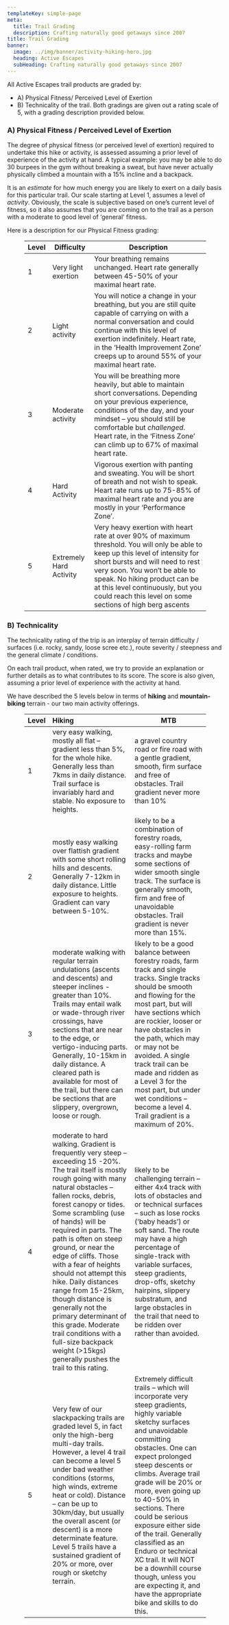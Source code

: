 ```yaml
---
templateKey: simple-page
meta:
  title: Trail Grading
  description: Crafting naturally good getaways since 2007
title: Trail Grading
banner:
  image: ../img/banner/activity-hiking-hero.jpg
  heading: Active Escapes
  subHeading: Crafting naturally good getaways since 2007
---
```


All Active Escapes trail products are graded by:

- A) Physical Fitness/ Perceived Level of Exertion
- B) Technicality of the trail. Both gradings are given out a rating scale of 5, with a grading description provided below.

### **A)** **Physical Fitness / Perceived Level of Exertion**

The degree of physical fitness (or perceived level of exertion) required to undertake this hike or activity, is assessed assuming a prior level of experience of the activity at hand. A typical example: you may be able to do 30 burpees in the gym without breaking a sweat, but have never actually physically climbed a mountain with a 15% incline and a backpack.

It is an _estimate_ for how much energy you are likely to exert on a daily basis for this particular trail. Our scale starting at Level 1, assumes a level of _activity_. Obviously, the scale is subjective based on one’s current level of fitness, so it also assumes that you are coming on to the trail as a person with a moderate to good level of ‘general’ fitness.

Here is a description for our Physical Fitness grading:

<figure>
  <table class="perceived">
    <thead>
      <tr>
        <th>Level</th>
        <th>Difficulty</th>
        <th>Description</th>
      </tr>
    </thead>
    <tbody>
      <tr>
        <td>1</td>
        <td>Very light exertion</td>
        <td>
          Your breathing remains unchanged. Heart rate generally between
          45-50% of your maximal heart rate.
        </td>
      </tr>
      <tr>
        <td>2</td>
        <td>Light activity</td>
        <td>
          You will notice a change in your breathing, but you are still
          quite capable of carrying on with a normal conversation and could
          continue with this level of exertion indefinitely. Heart rate, in
          the ‘Health Improvement Zone’ creeps up to around 55% of your
          maximal heart rate.
        </td>
      </tr>
      <tr>
        <td>3</td>
        <td>Moderate activity</td>
        <td>
          You will be breathing more heavily, but able to maintain short
          conversations. Depending on your previous experience, conditions
          of the day, and your mindset – you should still be comfortable but
          <em>challenged</em>. Heart rate, in the ‘Fitness Zone’ can climb
          up to 67% of maximal heart rate.
        </td>
      </tr>
      <tr>
        <td>4</td>
        <td>Hard Activity</td>
        <td>
          Vigorous exertion with panting and sweating. You will be short of
          breath and not wish to speak. Heart rate runs up to 75-85% of
          maximal heart rate and you are mostly in your ‘Performance Zone’.
        </td>
      </tr>
      <tr>
        <td>5</td>
        <td>Extremely Hard Activity</td>
        <td>
          Very heavy exertion with heart rate at over 90% of maximum
          threshold. You will only be able to keep up this level of
          intensity for short bursts and will need to rest very soon. You
          won’t be able to speak. No hiking product can be at this level
          continuously, but you could reach this level on some sections of
          high berg ascents
        </td>
      </tr>
    </tbody>
  </table>
</figure>

### **B)** **Technicality**

The technicality rating of the trip is an interplay of terrain difficulty / surfaces (i.e. rocky, sandy, loose scree etc.), route severity / steepness and the general climate / conditions.

On each trail product, when rated, we try to provide an explanation or further details as to what contributes to its score. The score is also given, assuming a prior level of experience with the activity at hand.

We have described the 5 levels below in terms of **hiking** and **mountain-biking** terrain - our two main activity offerings.

<figure>
  <table class="technical">
    <thead>
        <tr>
        <th>Level</th>
        <th style="text-align: left;">Hiking</th>
        <th>MTB</th>
        </tr>
    </thead>
    <tbody>
        <tr>
        <td>1</td>
        <td style="text-align: left;">
            very easy walking, mostly all flat – gradient less than 5%, for
            the whole hike. Generally less than 7kms in daily distance. Trail
            surface is invariably hard and stable. No exposure to heights.
        </td>
        <td>
            a gravel country road or fire road with a gentle gradient, smooth,
            firm surface and free of obstacles. Trail gradient never more than
            10%
        </td>
        </tr>
        <tr>
        <td>2</td>
        <td style="text-align: left;">
            mostly easy walking over flattish gradient with some short rolling
            hills and descents. Generally 7-12km in daily distance. Little
            exposure to heights. Gradient can vary between 5-10%.
        </td>
        <td>
            likely to be a combination of forestry roads, easy-rolling farm
            tracks and maybe some sections of wider smooth single track. The
            surface is generally smooth, firm and free of unavoidable
            obstacles. Trail gradient is never more than 15%.
        </td>
        </tr>
        <tr>
        <td>3</td>
        <td style="text-align: left;">
            moderate walking with regular terrain undulations (ascents and
            descents) and steeper inclines - greater than 10%. Trails may
            entail walk or wade-through river crossings, have sections that
            are near to the edge, or vertigo-inducing parts. Generally,
            10-15km in daily distance. A cleared path is available for most of
            the trail, but there can be sections that are slippery, overgrown,
            loose or rough.
        </td>
        <td>
            likely to be a good balance between forestry roads, farm track and
            single tracks. Single tracks should be smooth and flowing for the
            most part, but will have sections which are rockier, looser or
            have obstacles in the path, which may or may not be avoided. A
            single track trail can be made and ridden as a Level 3 for the
            most part, but under wet conditions – become a level 4. Trail
            gradient is a maximum of 20%.
        </td>
        </tr>
        <tr>
        <td>4</td>
        <td style="text-align: left;">
            moderate to hard walking. Gradient is frequently very steep –
            exceeding 15 -20%. The trail itself is mostly rough going with
            many natural obstacles – fallen rocks, debris, forest canopy or
            tides. Some scrambling (use of hands) will be required in parts.
            The path is often on steep ground, or near the edge of cliffs.
            Those with a fear of heights should not attempt this hike. Daily
            distances range from 15-25km, though distance is generally not the
            primary determinant of this grade. Moderate trail conditions with
            a full-size backpack weight (&gt;15kgs) generally pushes the trail
            to this rating.
        </td>
        <td>
            likely to be challenging terrain – either 4x4 track with lots of
            obstacles and or technical surfaces – such as lose rocks (‘baby
            heads’) or soft sand. The route may have a high percentage of
            single-track with variable surfaces, steep gradients, drop-offs,
            sketchy hairpins, slippery substratum, and large obstacles in the
            trail that need to be ridden over rather than avoided.
        </td>
        </tr>
        <tr>
        <td>5</td>
        <td style="text-align: left;">
            Very few of our slackpacking trails are graded level 5, in fact
            only the high-berg multi-day trails. However, a level 4 trail can
            become a level 5 under bad weather conditions (storms, high winds,
            extreme heat or cold). Distance – can be up to 30km/day, but
            usually the overall ascent (or descent) is a more determinate
            feature. Level 5 trails have a sustained gradient of 20% or more,
            over rough or sketchy terrain.
        </td>
        <td>
            Extremely difficult trails – which will incorporate very steep
            gradients, highly variable sketchy surfaces and unavoidable
            committing obstacles. One can expect prolonged steep descents or
            climbs. Average trail grade will be 20% or more, even going up to
            40-50% in sections. There could be serious exposure either side of
            the trail. Generally classified as an Enduro or technical XC
            trail. It will NOT be a downhill course though, unless you are
            expecting it, and have the appropriate bike and skills to do this.
        </td>
        </tr>
    </tbody>
    </table>
</figure>
